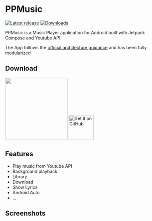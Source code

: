 # PPMusic

[![Latest release](https://img.shields.io/github/v/release/phucdh46/PPMusic?include_prerelease)](https://github.com/phucdh46/PPMusic/releases/latest)
[![Downloads](https://img.shields.io/github/downloads/phucdh46/PPMusic/total)](https://github.com/phucdh46/PPMusic/releases/latest)

PPMusic is a Music Player application for Android built with Jetpack Compose and Youtube API
 
The App follows the [official architecture guidance](https://developer.android.com/topic/architecture) and has been fully modularized

## Download
[<img src="https://play.google.com/intl/en_us/badges/static/images/badges/en_badge_web_generic.png" width="200">](https://play.google.com/store/apps/details?id=com.dhp.musicplayer)
[<img src="https://github.com/machiav3lli/oandbackupx/blob/034b226cea5c1b30eb4f6a6f313e4dadcbb0ece4/badge_github.png"
    alt="Get it on GitHub"
    height="80">](https://github.com/phucdh46/PPMusic/releases/latest)

 ## Features

- Play music from Youtube API
- Background playback
- Library
- Download
- Show Lyrics
- Android Auto
- ...

## Screenshots
